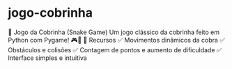 # jogo-cobrinha
🐍 Jogo da Cobrinha (Snake Game) Um jogo clássico da cobrinha feito em Python com Pygame! 🎮🚀  📌 Recursos ✅ Movimentos dinâmicos da cobra ✅ Obstáculos e colisões ✅ Contagem de pontos e aumento de dificuldade ✅ Interface simples e intuitiva
